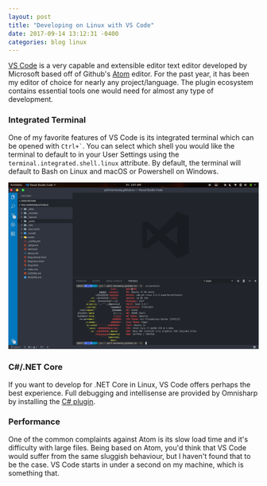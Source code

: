 ```yaml
---
layout: post
title: "Developing on Linux with VS Code"
date: 2017-09-14 13:12:31 -0400
categories: blog linux
---
```


[VS Code](https://code.visualstudio.com/) is a very capable and extensible editor text editor developed by Microsoft based off of Github's [Atom](https://atom.io/) editor. For the past year, it has been my editor of choice for nearly any project/language. The plugin ecosystem contains essential tools one would need for almost any type of development.

### Integrated Terminal

One of my favorite features of VS Code is its integrated terminal which can be opened with `` Ctrl+` ``. You can select which shell you would like the terminal to default to in your User Settings using the `terminal.integrated.shell.linux` attribute. By default, the terminal will default to Bash on Linux and macOS or Powershell on Windows.

![Terminal Example](/assets/images/blog/integrated-terminal-example.png)

### C#/.NET Core

If you want to develop for .NET Core in Linux, VS Code offers perhaps the best experience. Full debugging and intellisense are provided by Omnisharp by installing the [C# plugin](https://marketplace.visualstudio.com/items?itemName=ms-vscode.csharp).

### Performance

One of the common complaints against Atom is its slow load time and it's difficulty with large files. Being based on Atom, you'd think that VS Code would suffer from the same sluggish behaviour, but I haven't found that to be the case. VS Code starts in under a second on my machine, which is something that.